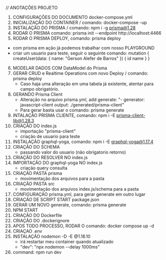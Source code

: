 // ANOTAÇÕES PROJETO

1. CONFIGURAÇÕES DO DOCUMENTO docker-compose.yml
2. INICIALIZAÇÃO DO CONTAINER / comando: docker-compose -up
3. INSTALAÇÃO DO PRISMA / comando: npm i -g prisma@1.28
4. RODAR O PRISMA comando: prisma init --endpoint http://localhost:4466
5. RODAR O PRISMA DEPLOY, comando: prisma deploy

- com prisma em ação já podemos trabalhar com nosso PLAYGROUND
- criar um usuario para teste, seguir o seguinte comando:
  mutation {
  createUser(data: {
  name: "Gerson Alefer de Barros"
  }) {
  id
  name
  }
  }

6. MODELAR DADOS COM DataModel do Prisma
7. GERAR CRUD e Realtime Operations com novo Deploy / comando: prisma deploy
   - Caso haja uma alteração em uma tabela já existente, atentar para campo obrigatório.
8. GERANDO Prisma Client
   - Alteração no arquivo prisma.yml, add generate:
     "- generator: javascript-client
     output: ./generated/prisma-client"
   - Para gerar basta usar o comando: prisma generate
9. INTALAÇÃO PRISMA CLIENTE, comando: npm i -E prisma-client-lib@1.28.3
10. CRIAÇÃO DO index.js
    - importação "prisma-client"
    - criação de usuario para teste
11. INSTALAÇÃO graphql-yoga, comando: npm i -E graphql-yoga@1.17.4
12. CRIAÇÃO DO SCHEMA
    - passando valor do usuario (não obrigatorio retorno)
13. CRIAÇÃO DO RESOLVER NO index.js
14. IMPORTAÇÃO DO graphql-yoga NO index.js
    - criação query consulta
15. CRIAÇÃO PASTA prisma
    - movimentação dos arquivos para a pasta
16. CRIAÇÃO PASTA src
    - movimentação dos arquivos index.js/schema para a pasta
17. CONFIGURAÇÃO prisma.yml, para gerar generate em outro lugar
18. CRIAÇÃO DE SCRIPT START package.json
19. GERAR UM NOVO generate, comando: prisma generate
20. NPM START
21. CRIAÇÃO DO Dockerfile
22. CRIAÇÃO DO .dockerignore
23. APOS TODO PROCESSO, RODAR O comando: docker compose up -d
24. CRIAÇAO .env
25. INSTALAÇÃO nodemon -D -E @1.18.10
    - irá restartar meu container quando atualizado
    - "dev": "npx nodemon --delay 1000ms"
26. command: npm run dev
